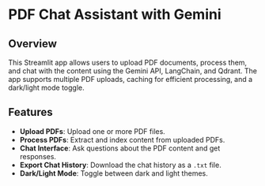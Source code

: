 
# PDF Chat Assistant with Gemini

## Overview

This Streamlit app allows users to upload PDF documents, process them, and chat with the content using the Gemini API, LangChain, and Qdrant. The app supports multiple PDF uploads, caching for efficient processing, and a dark/light mode toggle.

## Features

- **Upload PDFs**: Upload one or more PDF files.
- **Process PDFs**: Extract and index content from uploaded PDFs.
- **Chat Interface**: Ask questions about the PDF content and get responses.
- **Export Chat History**: Download the chat history as a `.txt` file.
- **Dark/Light Mode**: Toggle between dark and light themes.
